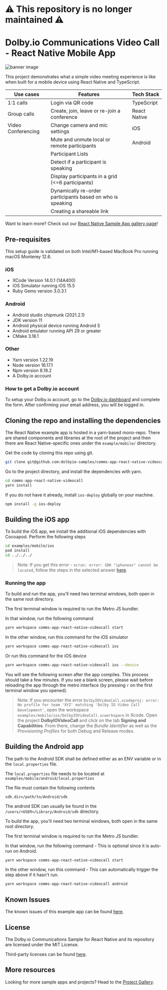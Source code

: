 # :warning: This repository is no longer maintained :warning:

# Dolby.io Communications Video Call - React Native Mobile App

![banner image](documentation/assets/banner%20image.png)

This project demonstrates what a simple video meeting experience is like when built for a mobile device using React Native and TypeScript. 

| Use cases          | Features                                                   | Tech Stack   |
| ------------------ | ---------------------------------------------------------- | ------------ |
| 1:1 calls          | Login via QR code                                          | TypeScript   |
| Group calls        | Create, join, leave or re-join a conference                | React Native |
| Video Conferencing | Change camera and mic settings                             | iOS          |
|                    | Mute and unmute local or remote participants               | Android      |
|                    | Participant Lists                                          |              |
|                    | Detect if a participant is speaking                        |              |
|                    | Display participants in a grid (<=6 participants)          |              |
|                    | Dynamically re-order participants based on who is speaking |              |
|                    | Creating a shareable link                                  |              |

Want to learn more? Check out our [React Native Sample App gallery page](https://docs.dolby.io/communications-apis/docs/sample-apps-react-native)!

## Pre-requisites

This setup guide is validated on both Intel/M1-based MacBook Pro running macOS Monterey 12.6.

### iOS

* XCode Version 14.0.1 (14A400)
* iOS Simulator running iOS 15.5
* Ruby Gems version 3.0.3.1

### Android

* Android studio chipmunk (2021.2.1)
* JDK version 11
* Android physical device running Android S
* Android emulator running API 29 or greater
* CMake 3.18.1

### Other

* Yarn version 1.22.19
* Node version 16.17.1
* Npm version 8.19.2
* A Dolby.io account

### How to get a Dolby.io account

To setup your Dolby.io account, go to the [Dolby.io dashboard](https://dashboard.dolby.io/signup/) and complete the form. After confirming your email address, you will be logged in.  

## Cloning the repo and installing the dependencies

The React Native example app is hosted in a yarn-based mono-repo. There are shared components and libraries at the root of the project and then there are React Native-specific ones under the `example/mobile/` directory.

Get the code by cloning this repo using git.

```bash
git clone git@github.com:dolbyio-samples/comms-app-react-native-videocall.git
```

Go to the project directory, and install the dependencies with yarn.

```bash
cd comms-app-react-native-videocall
yarn install
```

If you do not have it already, install `ios-deploy` globally on your machine.

```bash
npm install -g ios-deploy
```

## Building the iOS app

To build the iOS app, we install the additional iOS dependencies with Cocoapod. Perform the following steps

```bash
cd examples/mobile/ios
pod install
cd ../../../
```

> Note: If you get this error - `xcrun: error: SDK "iphoneos" cannot be located`, follow the steps in the selected answer [here](https://stackoverflow.com/questions/68565356/xcrun-error-sdk-iphoneos-cannot-be-located).

### Running the app

To build and run the app, you'll need two terminal windows, both open in the same root directory.

The first terminal window is required to run the Metro JS bundler.

In that window, run the following command

```bash
yarn workspace comms-app-react-native-videocall start 
```

In the other window, run this command for the iOS simulator

```bash
yarn workspace comms-app-react-native-videocall ios
```

Or run this command for the iOS device

```bash
yarn workspace comms-app-react-native-videocall ios --device
```

You will see the following screen after the app compiles. This process should take a few minutes. If you see a blank screen, please wait before reloading the app through the metro interface (by pressing `r` on the first terminal window you opened).

> Note: If you encounter the error `DolbyIOVideoCall.xcodeproj: error: No profile for team 'XYZ' matching 'Dolby IO Video Call Development'`, open the workspace `examples/mobile/ios/DolbyIOVideoCall.xcworkspace` in Xcode. Open the project **DolbyIOVideoCall** and click on the tab **Signing and Capabilities**. From there, change the *Bundle Identifier* as well as the *Provisioning Profiles* for both Debug and Release modes.

## Building the Android app

The path to the Android SDK shall be defined either as an ENV variable or in the `local.properties` file.

The `local.properties` file needs to be located at `examples/mobile/android/local.properties`

The file must contain the following contents

```properties
sdk.dir=/path/to/Android/sdk
```

The android SDK can usually be found in the `/users/<USER>/Library/Android/sdk` directory.

To build the app, you'll need two terminal windows, both open in the same root directory.

The first terminal window is required to run the Metro JS bundler.

In that window, run the following command - This is optional since it is auto-run on Android.

```bash
yarn workspace comms-app-react-native-videocall start
```

In the other window, run this command - This can automatically trigger the step above if it hasn't run.

```bash
yarn workspace comms-app-react-native-videocall android
```

## Known Issues

The known issues of this example app can be found [here](KNOWN-ISSUES.md).

## License

The Dolby.io Communications Sample for React Native and its repository are licensed under the MIT License.

Third-party licenses can be found [here](third-party-licenses.json).

## More resources

Looking for more sample apps and projects? Head to the [Project Gallery](https://docs.dolby.io/communications-apis/page/gallery).
